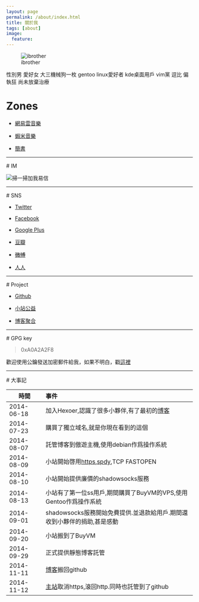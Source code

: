 ```yaml
---
layout: page
permalink: /about/index.html
title: 關於我
tags: [about]
image:
  feature: 
---
```

<figure>
  <img src="{{ site.url }}/images/moe.png" alt="ibrother">
  <figcaption>ibrother</figcaption>
</figure>

<div class="alert alert-success" role="alert">
    性別男 愛好女 大三機械狗一枚 gentoo linux愛好者 kde桌面用戶 vim黨 逗比 偏執狂 尚未放棄治療
</div>

# Zones

* [網易雲音樂][1]

* [蝦米音樂][17]

* [簡書][2]
<hr>
# IM

![][3]

<hr>
# SNS

* [Twitter][12]

* [Facebook][13]

* [Google Plus][14]

* [豆瓣][4]

* ~~[微博][15]~~

* [人人][5]
<hr>
# Project

* [Github][6]

* [小站公益][16]

* [博客聚合][7]
<hr>
# GPG key

> 0xA0A2A2F8

歡迎使用公鑰發送加密郵件給我，如果不明白，戳[這裡][10]

<hr>
# 大事記

|時間|事件|
|----|:---|
|2014-06-18|加入Hexoer,認識了很多小夥伴,有了最初的[博客][18]|
|2014-07-23|購買了獨立域名,就是你現在看到的這個|
|2014-08-07|託管博客到傲遊主機,使用debian作爲操作系統|
|2014-08-09|小站開始啓用[https][19],[spdy][20],TCP FASTOPEN|
|2014-08-10|小站開始提供廉價的shadowsocks服務|
|2014-08-13|小站有了第一位ss用戶,期間購買了BuyVM的VPS,使用Gentoo作爲操作系統|
|2014-09-01|shadowsocks服務開始免費提供.並退款給用戶.期間還收到小夥伴的捐助,甚是感動|
|2014-09-20|小站搬到了BuyVM|
|2014-09-29|正式提供靜態博客託管|
|2014-11-11|[博客][21]搬回github|
|2014-11-12|[主站][22]取消https,滾回http.同時也託管到了github|

[1]: http://music.163.com/#/user/home?id=17672093 "網易雲音樂"

[2]: http://jianshu.io/users/81e1d24496d7/ "簡書"

[3]: http://ibrother.qiniudn.com/my_qr_code.png "掃一掃加我易信"

[4]: http://www.douban.com/people/ibrother_linux/ "豆瓣"

[5]: http://www.renren.com/567627214 "人人"

[6]: https://github.com/ibrother "github"

[7]: http://ourblog.ibrother.me "博客聚合"

[10]: http://blog.ibrother.me/gnupg/2014/07/29/encrypt-with-GnuPG/ "使用GnuPG加密和簽名"

[12]: https://twitter.com/IbrotherLinux "推特"

[13]: https://facebook.com/ibrother.me "facebook"

[14]: https://plus.google.com/110250010298156951755?rel=author "Google Plus"

[15]: http://weibo.com/234684967 "新浪微博"

[16]: http://blog.ibrother.me/project/ "小站公益"

[17]: http://www.xiami.com/space/index/u/38511874 "蝦米"

[18]: http://ibrother.github.io

[19]: https://www.ssllabs.com/ssltest/analyze.html?d=ibrother.me

[20]: http://spdycheck.org/#ibrother.me

[21]: http://blog.ibrother.me

[22]: http://ibrother.me
